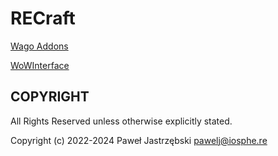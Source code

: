 ﻿# RECraft

[Wago Addons](https://addons.wago.io/addons/recraft-crafting-orders-scanner)

[WoWInterface](https://www.wowinterface.com/downloads/info26512-RECraft-CraftingOrdersScanner.html)

## COPYRIGHT

All Rights Reserved unless otherwise explicitly stated.

Copyright (c) 2022-2024 Paweł Jastrzębski <pawelj@iosphe.re>
